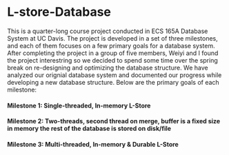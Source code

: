 # L-store-Database
This is a quarter-long course project conducted in ECS 165A Database System at UC Davis. The project is developed in a set of three milestones, and each of them focuses on a few primary goals for a database system. After completing the project in a group of five members, Weiyi and I found the project interestring so we decided to spend some time over the spring break on re-designing and optimizing the database structure. We have analyzed our orignial database system and documented our progress while developing a new database structure. Below are the primary goals of each milestone:

#### Milestone 1: Single-threaded, In-memory L-Store
#### Milestone 2: Two-threads, second thread on merge, buffer is a fixed size in memory the rest of the database is stored on disk/file
#### Milestone 3: Multi-threaded, In-memory & Durable L-Store
